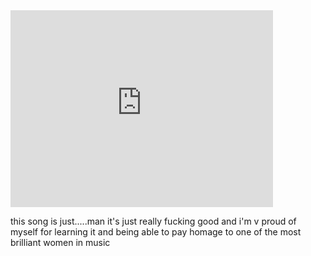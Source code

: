 <iframe width="420" height="315" src="https://www.youtube.com/embed/XPvhDGsp1OY" frameborder="0" allowfullscreen></iframe>

this song is just.....man it's just really fucking good and i'm v proud of myself for learning it and being able to pay homage to one of the most brilliant women in music